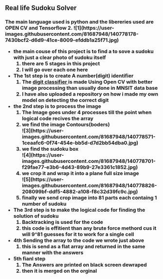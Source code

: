 ## Real life Sudoku Solver 
<h3> The main language used is python and the libereries used are OPEN CV and Tensorflow 2.
![1](https://user-images.githubusercontent.com/81687948/140778178-7430bcf2-d6d9-41ce-8009-efddb1a25f71.jpg)

  <ul>
    <li> the main couse of this project is to find a to sove a sudoku with just a clear photo of sudoku itself
      <ol>
          <li>there are 5 stages in this project
          <li>I will go over each one here
      </ol>
    <li>The 1st step is to create A number(digit) identifier
      <ol>
        <li>The <a href="https://github.com/Anurag-2000/digit_reco">digit classifier </a>is made Using Open CV with better image processing than usually done in MNSIT data base
        <li>I have also uploaded a repository on how i made my own model on detecting the correct digit
      </ol>
    <li>the 2nd step is to process the image
      <ol>
        <li>The Image goes under 4 processes till the point when logical code recives the array
        <li>we find the image Contours(boders)</li>
![3](https://user-images.githubusercontent.com/81687948/140778571-1ceaafc6-0f74-454e-bb5d-d7d2bb54dba0.jpg)
        <li>we find the sudoku box</li>
![4](https://user-images.githubusercontent.com/81687948/140778701-f29fae77-e3b6-4d43-89b9-27e3361c1852.jpg)
        <li>we crop it and wrap it into a plane full size image</li>
![5](https://user-images.githubusercontent.com/81687948/140778826-208099bf-ddf5-4882-a108-f8c32d39fc9c.jpg)
        <li>finally we send crop image into 81 parts each containg 1 number of sudoku</li>
      </ol>
    <li>The 3rd step is to make the logical code for finding the solution of sudoku
      <ol>
        <li>Backtracking is used for the code 
        <li>this code is effitient than any brute force methord cus it will 9^81 guesses for it to work for a single cell
      </ol>
     <li>4th Sending the array to the code we wrote just above
        <ol>
          <li>this is send as a flat array and returned in the same manner with the answers
       </ol>
     <li>5th fianl step 
       <ol>
         <li>The Answers are printed on black screen dewraped
         <li> then it is merged on the orginal 
       </ol>
  </ul>
